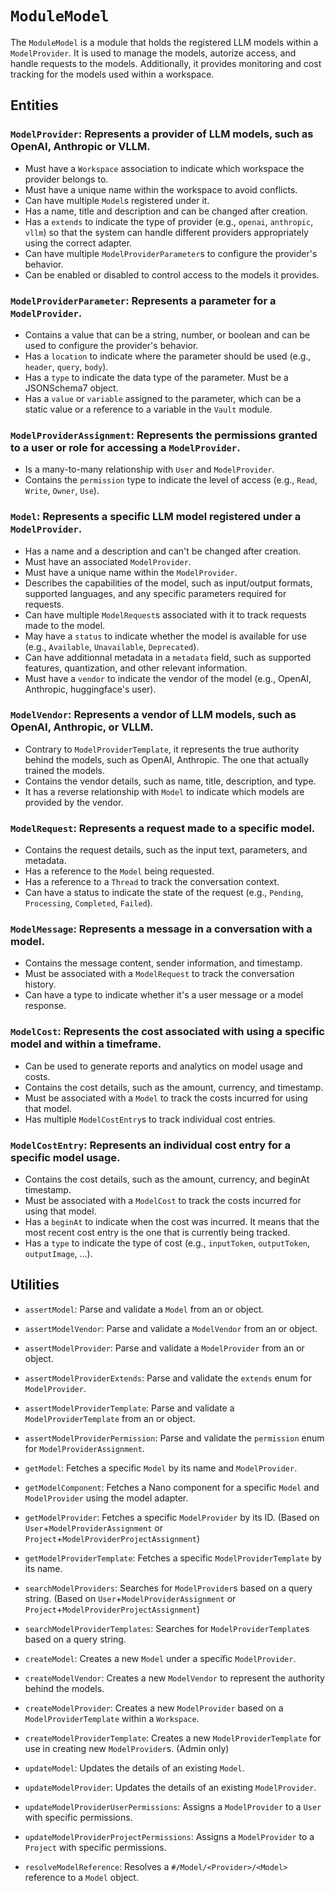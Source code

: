 # `ModuleModel`

The `ModuleModel` is a module that holds the registered LLM models within a `ModelProvider`. It is used to manage the models, autorize access, and handle requests to the models. Additionally, it provides monitoring and cost tracking for the models used within a workspace.

## Entities

<!-- Provider -->

### `ModelProvider`: Represents a provider of LLM models, such as OpenAI, Anthropic or VLLM.
- Must have a `Workspace` association to indicate which workspace the provider belongs to.
- Must have a unique name within the workspace to avoid conflicts.
- Can have multiple `Model`s registered under it.
- Has a name, title and description and can be changed after creation.
- Has a `extends` to indicate the type of provider (e.g., `openai`, `anthropic`, `vllm`) so that the system can handle different providers appropriately using the correct adapter.
- Can have multiple `ModelProviderParameter`s to configure the provider's behavior.
- Can be enabled or disabled to control access to the models it provides.

### `ModelProviderParameter`: Represents a parameter for a `ModelProvider`.
- Contains a value that can be a string, number, or boolean and can be used to configure the provider's behavior.
- Has a `location` to indicate where the parameter should be used (e.g., `header`, `query`, `body`).
- Has a `type` to indicate the data type of the parameter. Must be a JSONSchema7 object.
- Has a `value` or `variable` assigned to the parameter, which can be a static value or a reference to a variable in the `Vault` module.

### `ModelProviderAssignment`: Represents the permissions granted to a user or role for accessing a `ModelProvider`.
- Is a many-to-many relationship with `User` and `ModelProvider`.
- Contains the `permission` type to indicate the level of access (e.g., `Read`, `Write`, `Owner`, `Use`).

<!-- Model -->

### `Model`: Represents a specific LLM model registered under a `ModelProvider`.
- Has a name and a description and can't be changed after creation.
- Must have an associated `ModelProvider`.
- Must have a unique name within the `ModelProvider`.
- Describes the capabilities of the model, such as input/output formats, supported languages, and any specific parameters required for requests.
- Can have multiple `ModelRequest`s associated with it to track requests made to the model.
- May have a `status` to indicate whether the model is available for use (e.g., `Available`, `Unavailable`, `Deprecated`).
- Can have additionnal metadata in a `metadata` field, such as supported features, quantization, and other relevant information.
- Must have a `vendor` to indicate the vendor of the model (e.g., OpenAI, Anthropic, huggingface's user).

<!-- Vendor -->

### `ModelVendor`: Represents a vendor of LLM models, such as OpenAI, Anthropic, or VLLM.
- Contrary to `ModelProviderTemplate`, it represents the true authority behind the models, such as OpenAI, Anthropic. The one that actually trained the models.
- Contains the vendor details, such as name, title, description, and type.
- It has a reverse relationship with `Model` to indicate which models are provided by the vendor.

<!-- Monitoring -->

### `ModelRequest`: Represents a request made to a specific model.
- Contains the request details, such as the input text, parameters, and metadata.
- Has a reference to the `Model` being requested.
- Has a reference to a `Thread` to track the conversation context.
- Can have a status to indicate the state of the request (e.g., `Pending`, `Processing`, `Completed`, `Failed`).

### `ModelMessage`: Represents a message in a conversation with a model.
- Contains the message content, sender information, and timestamp.
- Must be associated with a `ModelRequest` to track the conversation history.
- Can have a type to indicate whether it's a user message or a model response.

### `ModelCost`: Represents the cost associated with using a specific model and within a timeframe.
- Can be used to generate reports and analytics on model usage and costs.
- Contains the cost details, such as the amount, currency, and timestamp.
- Must be associated with a `Model` to track the costs incurred for using that model.
- Has multiple `ModelCostEntry`s to track individual cost entries.

### `ModelCostEntry`: Represents an individual cost entry for a specific model usage.
- Contains the cost details, such as the amount, currency, and beginAt timestamp.
- Must be associated with a `ModelCost` to track the costs incurred for using that model.
- Has a `beginAt` to indicate when the cost was incurred. It means that the most recent cost entry is the one that is currently being tracked.
- Has a `type` to indicate the type of cost (e.g., `inputToken`, `outputToken`, `outputImage`, ...).

## Utilities

<!-- Provider -->

- `assertModel`: Parse and validate a `Model` from an or object.
- `assertModelVendor`: Parse and validate a `ModelVendor` from an or object.
- `assertModelProvider`: Parse and validate a `ModelProvider` from an or object.
- `assertModelProviderExtends`: Parse and validate the `extends` enum for `ModelProvider`.
- `assertModelProviderTemplate`: Parse and validate a `ModelProviderTemplate` from an or object.
- `assertModelProviderPermission`: Parse and validate the `permission` enum for `ModelProviderAssignment`.

- `getModel`: Fetches a specific `Model` by its name and `ModelProvider`.
- `getModelComponent`: Fetches a Nano component for a specific `Model` and `ModelProvider` using the model adapter.

- `getModelProvider`: Fetches a specific `ModelProvider` by its ID. (Based on `User`+`ModelProviderAssignment` or `Project`+`ModelProviderProjectAssignment`)
- `getModelProviderTemplate`: Fetches a specific `ModelProviderTemplate` by its name.

- `searchModelProviders`: Searches for `ModelProvider`s based on a query string. (Based on `User`+`ModelProviderAssignment` or `Project`+`ModelProviderProjectAssignment`)
- `searchModelProviderTemplates`: Searches for `ModelProviderTemplate`s based on a query string.

- `createModel`: Creates a new `Model` under a specific `ModelProvider`.
- `createModelVendor`: Creates a new `ModelVendor` to represent the authority behind the models.
- `createModelProvider`: Creates a new `ModelProvider` based on a `ModelProviderTemplate` within a `Workspace`.
- `createModelProviderTemplate`: Creates a new `ModelProviderTemplate` for use in creating new `ModelProvider`s. (Admin only)

- `updateModel`: Updates the details of an existing `Model`.
- `updateModelProvider`: Updates the details of an existing `ModelProvider`.
- `updateModelProviderUserPermissions`: Assigns a `ModelProvider` to a `User` with specific permissions.
- `updateModelProviderProjectPermissions`: Assigns a `ModelProvider` to a `Project` with specific permissions.

- `resolveModelReference`: Resolves a `#/Model/<Provider>/<Model>` reference to a `Model` object.
